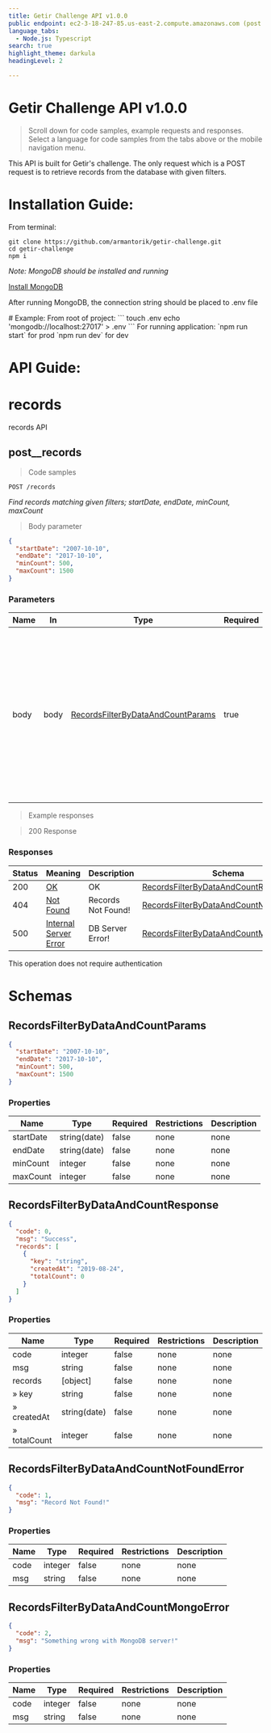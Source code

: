 ```yaml
---
title: Getir Challenge API v1.0.0
public endpoint: ec2-3-18-247-85.us-east-2.compute.amazonaws.com (post /records)
language_tabs:
  - Node.js: Typescript
search: true
highlight_theme: darkula
headingLevel: 2

---
```


<!-- Generator: Widdershins v4.0.1 -->

<h1 id="getir-challenge-api">Getir Challenge API v1.0.0</h1>

> Scroll down for code samples, example requests and responses. Select a language for code samples from the tabs above or the mobile navigation menu.

This API is built for Getir's challenge. The only request which is a POST request is to retrieve records from the database with given filters.

# Installation Guide:

From terminal:
```
git clone https://github.com/armantorik/getir-challenge.git
cd getir-challenge
npm i
```
*Note: MongoDB should be installed and running*

[Install MongoDB](https://docs.mongodb.com/manual/administration/install-community/)
<p> After running MongoDB, the connection string should be placed to .env file </p>
# Example:
  From root of project:
  ```
  touch .env
  echo 'mongodb://localhost:27017' > .env
  ```
For running application: 
`npm run start` for prod
`npm run dev` for dev


# API Guide:
<h1 id="getir-challenge-api-records">records</h1>

records API

## post__records

> Code samples

`POST /records`

*Find records matching given filters; startDate, endDate, minCount, maxCount*

> Body parameter

```json
{
  "startDate": "2007-10-10",
  "endDate": "2017-10-10",
  "minCount": 500,
  "maxCount": 1500
}
```

<h3 id="post__records-parameters">Parameters</h3>

|Name|In|Type|Required|Description|
|---|---|---|---|---|
|body|body|[RecordsFilterByDataAndCountParams](#schemarecordsfilterbydataandcountparams)|true|Results will be records that later than "startDate" and earlier than "endDate", at the same time, totalCount should be bigger than minCount and smaller than maxCount|

> Example responses

> 200 Response

<h3 id="post__records-responses">Responses</h3>

|Status|Meaning|Description|Schema|
|---|---|---|---|
|200|[OK](https://tools.ietf.org/html/rfc7231#section-6.3.1)|OK|[RecordsFilterByDataAndCountResponse](#schemarecordsfilterbydataandcountresponse)|
|404|[Not Found](https://tools.ietf.org/html/rfc7231#section-6.5.4)|Records Not Found!|[RecordsFilterByDataAndCountNotFoundError](#schemarecordsfilterbydataandcountnotfounderror)|
|500|[Internal Server Error](https://tools.ietf.org/html/rfc7231#section-6.6.1)|DB Server Error!|[RecordsFilterByDataAndCountMongoError](#schemarecordsfilterbydataandcountmongoerror)|

<aside class="success">
This operation does not require authentication
</aside>

# Schemas

<h2 id="tocS_RecordsFilterByDataAndCountParams">RecordsFilterByDataAndCountParams</h2>
<!-- backwards compatibility -->
<a id="schemarecordsfilterbydataandcountparams"></a>
<a id="schema_RecordsFilterByDataAndCountParams"></a>
<a id="tocSrecordsfilterbydataandcountparams"></a>
<a id="tocsrecordsfilterbydataandcountparams"></a>

```json
{
  "startDate": "2007-10-10",
  "endDate": "2017-10-10",
  "minCount": 500,
  "maxCount": 1500
}

```

### Properties

|Name|Type|Required|Restrictions|Description|
|---|---|---|---|---|
|startDate|string(date)|false|none|none|
|endDate|string(date)|false|none|none|
|minCount|integer|false|none|none|
|maxCount|integer|false|none|none|

<h2 id="tocS_RecordsFilterByDataAndCountResponse">RecordsFilterByDataAndCountResponse</h2>
<!-- backwards compatibility -->
<a id="schemarecordsfilterbydataandcountresponse"></a>
<a id="schema_RecordsFilterByDataAndCountResponse"></a>
<a id="tocSrecordsfilterbydataandcountresponse"></a>
<a id="tocsrecordsfilterbydataandcountresponse"></a>

```json
{
  "code": 0,
  "msg": "Success",
  "records": [
    {
      "key": "string",
      "createdAt": "2019-08-24",
      "totalCount": 0
    }
  ]
}

```

### Properties

|Name|Type|Required|Restrictions|Description|
|---|---|---|---|---|
|code|integer|false|none|none|
|msg|string|false|none|none|
|records|[object]|false|none|none|
|» key|string|false|none|none|
|» createdAt|string(date)|false|none|none|
|» totalCount|integer|false|none|none|

<h2 id="tocS_RecordsFilterByDataAndCountNotFoundError">RecordsFilterByDataAndCountNotFoundError</h2>
<!-- backwards compatibility -->
<a id="schemarecordsfilterbydataandcountnotfounderror"></a>
<a id="schema_RecordsFilterByDataAndCountNotFoundError"></a>
<a id="tocSrecordsfilterbydataandcountnotfounderror"></a>
<a id="tocsrecordsfilterbydataandcountnotfounderror"></a>

```json
{
  "code": 1,
  "msg": "Record Not Found!"
}

```

### Properties

|Name|Type|Required|Restrictions|Description|
|---|---|---|---|---|
|code|integer|false|none|none|
|msg|string|false|none|none|

<h2 id="tocS_RecordsFilterByDataAndCountMongoError">RecordsFilterByDataAndCountMongoError</h2>
<!-- backwards compatibility -->
<a id="schemarecordsfilterbydataandcountmongoerror"></a>
<a id="schema_RecordsFilterByDataAndCountMongoError"></a>
<a id="tocSrecordsfilterbydataandcountmongoerror"></a>
<a id="tocsrecordsfilterbydataandcountmongoerror"></a>

```json
{
  "code": 2,
  "msg": "Something wrong with MongoDB server!"
}

```

### Properties

|Name|Type|Required|Restrictions|Description|
|---|---|---|---|---|
|code|integer|false|none|none|
|msg|string|false|none|none|

